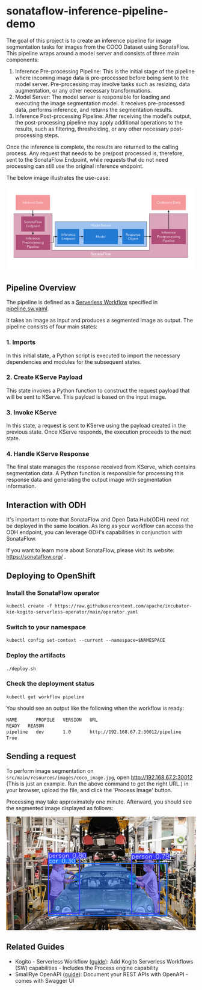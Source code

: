 # sonataflow-inference-pipeline-demo

The goal of this project is to create an inference pipeline for image segmentation tasks for images from the COCO Dataset using SonataFlow. This pipeline wraps around a model server and consists of three main components:

1. Inference Pre-processing Pipeline: This is the initial stage of the pipeline where incoming image data is pre-processed before being sent to the model server. Pre-processing may involve tasks such as resizing, data augmentation, or any other necessary transformations.
2. Model Server: The model server is responsible for loading and executing the image segmentation model. It receives pre-processed data, performs inference, and returns the segmentation results.
3. Inference Post-processing Pipeline: After receiving the model's output, the post-processing pipeline may apply additional operations to the results, such as filtering, thresholding, or any other necessary post-processing steps.

Once the inference is complete, the results are returned to the calling process. Any request that needs to be pre/post processed is, therefore, sent to the SonataFlow Endpoint, while requests that do not need processing can still use the original inference endpoint.

The below image illustrates the use-case:

![](docs/workflow_architecture.png)

## Pipeline Overview

The pipeline is defined as a [Serverless Workflow](https://serverlessworkflow.io/) specified in [pipeline.sw.yaml](src/main/resources/pipeline.sw.yaml).

It takes an image as input and produces a segmented image as output. The pipeline consists of four main states:

### 1. Imports

In this initial state, a Python script is executed to import the necessary dependencies and modules for the subsequent states.

### 2. Create KServe Payload

This state invokes a Python function to construct the request payload that will be sent to KServe. This payload is based on the input image.

### 3. Invoke KServe

In this state, a request is sent to KServe using the payload created in the previous state. Once KServe responds, the execution proceeds to the next state.

### 4. Handle KServe Response

The final state manages the response received from KServe, which contains segmentation data. A Python function is responsible for processing this response data and generating the output image with segmentation information.

## Interaction with ODH
It's important to note that SonataFlow and Open Data Hub(ODH) need not be deployed in the same location. As long as your workflow can access the ODH endpoint, you can leverage ODH's capabilities in conjunction with SonataFlow.

If you want to learn more about SonataFlow, please visit its website: https://sonataflow.org/ .

## Deploying to OpenShift

### Install the SonataFlow operator

```shell
kubectl create -f https://raw.githubusercontent.com/apache/incubator-kie-kogito-serverless-operator/main/operator.yaml
```

### Switch to your namespace

```shell
kubectl config set-context --current --namespace=$NAMESPACE
```

### Deploy the artifacts

```shell
./deploy.sh
```

### Check the deployment status

```shell
kubectl get workflow pipeline
```

You should see an output like the following when the workflow is ready:

```shell
NAME       PROFILE   VERSION   URL                                  READY   REASON
pipeline   dev       1.0       http://192.168.67.2:30012/pipeline   True
```

## Sending a request

To perform image segmentation on `src/main/resources/images/coco_image.jpg`, open http://192.168.67.2:30012 (This is just an example. Run the above command to get the right URL.) in your browser, upload the file, and click the 'Process Image' button.

Processing may take approximately one minute. Afterward, you should see the segmented image displayed as follows:

![Segmented image](/src/test/resources/output.png "Segmented image")

## Related Guides

- Kogito - Serverless Workflow ([guide](https://quarkus.io/version/2.13/guides/kogito)): Add Kogito Serverless Workflows (SW) capabilities - Includes the Process engine capability
- SmallRye OpenAPI ([guide](https://quarkus.io/guides/openapi-swaggerui)): Document your REST APIs with OpenAPI - comes with Swagger UI
